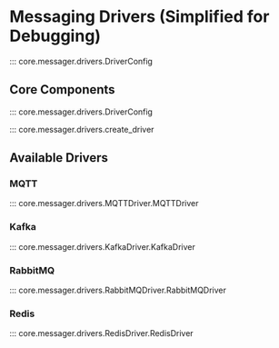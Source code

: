 # Messaging Drivers (Simplified for Debugging)

::: core.messager.drivers.DriverConfig

## Core Components

::: core.messager.drivers.DriverConfig

::: core.messager.drivers.create_driver

## Available Drivers

### MQTT

::: core.messager.drivers.MQTTDriver.MQTTDriver

### Kafka

::: core.messager.drivers.KafkaDriver.KafkaDriver

### RabbitMQ

::: core.messager.drivers.RabbitMQDriver.RabbitMQDriver

### Redis

::: core.messager.drivers.RedisDriver.RedisDriver 